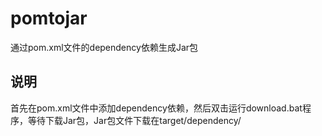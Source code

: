 # pomtojar
通过pom.xml文件的dependency依赖生成Jar包

## 说明
首先在pom.xml文件中添加dependency依赖，然后双击运行download.bat程序，等待下载Jar包，Jar包文件下载在target/dependency/